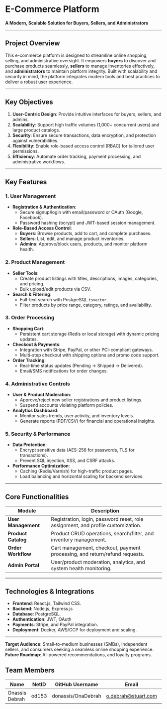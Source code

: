 # E-Commerce Platform
**A Modern, Scalable Solution for Buyers, Sellers, and Administrators**

---

## **Project Overview**
This e-commerce platform is designed to streamline online shopping, selling, and administrative oversight. It empowers **buyers** to discover and purchase products seamlessly, **sellers** to manage inventories effectively, and **administrators** to maintain platform integrity. Built with scalability and security in mind, the platform integrates modern tools and best practices to deliver a robust user experience.

---

## **Key Objectives**
1. **User-Centric Design**: Provide intuitive interfaces for buyers, sellers, and admins.
2. **Scalability**: Support high traffic volumes (1,000+ concurrent users) and large product catalogs.
3. **Security**: Ensure secure transactions, data encryption, and protection against vulnerabilities.
4. **Flexibility**: Enable role-based access control (RBAC) for tailored user permissions.
5. **Efficiency**: Automate order tracking, payment processing, and administrative workflows.

---

## **Key Features**

### **1. User Management**
- **Registration & Authentication**:
    - Secure signup/login with email/password or OAuth (Google, Facebook).
    - Password hashing (bcrypt) and JWT-based session management.
- **Role-Based Access Control**:
    - **Buyers**: Browse products, add to cart, and complete purchases.
    - **Sellers**: List, edit, and manage product inventories.
    - **Admins**: Approve/block users, products, and monitor platform health.

### **2. Product Management**
- **Seller Tools**:
    - Create product listings with titles, descriptions, images, categories, and pricing.
    - Bulk upload/edit products via CSV.
- **Search & Filtering**:
    - Full-text search with PostgreSQL `tsvector`.
    - Filter products by price range, category, ratings, and availability.

### **3. Order Processing**
- **Shopping Cart**:
    - Persistent cart storage (Redis or local storage) with dynamic pricing updates.
- **Checkout & Payments**:
    - Integration with Stripe, PayPal, or other PCI-compliant gateways.
    - Multi-step checkout with shipping options and promo code support.
- **Order Tracking**:
    - Real-time status updates (Pending → Shipped → Delivered).
    - Email/SMS notifications for order changes.

### **4. Administrative Controls**
- **User & Product Moderation**:
    - Approve/reject new seller registrations and product listings.
    - Suspend accounts violating platform policies.
- **Analytics Dashboard**:
    - Monitor sales trends, user activity, and inventory levels.
    - Generate reports (PDF/CSV) for financial and operational insights.

### **5. Security & Performance**
- **Data Protection**:
    - Encrypt sensitive data (AES-256 for passwords, TLS for transactions).
    - Prevent SQL injection, XSS, and CSRF attacks.
- **Performance Optimization**:
    - Caching (Redis/Varnish) for high-traffic product pages.
    - Load balancing and horizontal scaling for backend services.

---

## **Core Functionalities**
| **Module**          | **Description**                                                                 |  
|----------------------|---------------------------------------------------------------------------------|  
| **User Management**  | Registration, login, password reset, role assignment, and profile customization.|  
| **Product Catalog**  | Product CRUD operations, search/filter, and inventory management.               |  
| **Order Workflow**   | Cart management, checkout, payment processing, and return/refund requests.      |  
| **Admin Portal**     | User/product moderation, analytics, and system health monitoring.               |  

---

## **Technologies & Integrations**
- **Frontend**: React.js, Tailwind CSS.
- **Backend**: Node.js, Express.js
- **Database**: PostgreSQL
- **Authentication**: JWT, OAuth
- **Payments**: Stripe, and PayPal integration.
- **Deployment**: Docker, AWS/GCP for deployment and scaling.

---

**Target Audience**: Small-to-medium businesses (SMBs), independent sellers, and consumers seeking a seamless online shopping experience.  
**Future Roadmap**: AI-powered recommendations, and loyalty programs.

## Team Members

| Name           | NetID | GitHub Username    | Email               | Role             |
|----------------|-------|--------------------|---------------------|------------------|
| Onassis Debrah | od153 | donassis/OnaDebrah | o.debrah@stuart.com | Developer/Tester |

